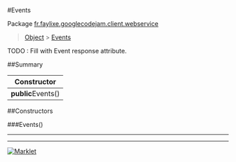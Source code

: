 #Events

Package [fr.faylixe.googlecodejam.client.webservice](README.md)<br>
> [Object](../../../../ava/lang/Object.md) > [Events](Events.md)

TODO : Fill with Event response attribute.

##Summary

| Constructor |
|  ---  |
| **public**Events() |


##Constructors

###Events()



---
---
[![Marklet](https://img.shields.io/badge/Generated%20by-Marklet-green.svg)](https://github.com/Faylixe/marklet)